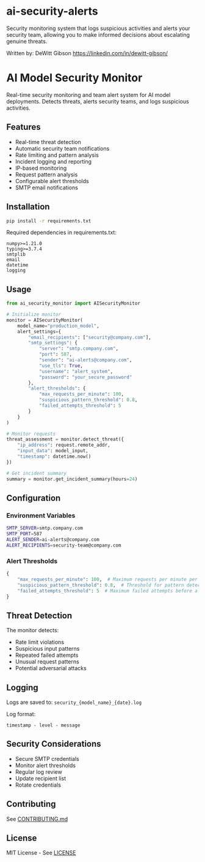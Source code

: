 # ai-security-alerts
Security monitoring system that logs suspicious activities and alerts your security team, allowing you to make informed decisions about escalating genuine threats.

Written by: DeWitt Gibson https://linkedin.com/in/dewitt-gibson/

# AI Model Security Monitor

Real-time security monitoring and team alert system for AI model deployments. Detects threats, alerts security teams, and logs suspicious activities.

## Features

- Real-time threat detection
- Automatic security team notifications
- Rate limiting and pattern analysis
- Incident logging and reporting
- IP-based monitoring
- Request pattern analysis
- Configurable alert thresholds
- SMTP email notifications

## Installation

```bash
pip install -r requirements.txt
```

Required dependencies in requirements.txt:
```
numpy>=1.21.0
typing>=3.7.4
smtplib
email
datetime
logging
```

## Usage

```python
from ai_security_monitor import AISecurityMonitor

# Initialize monitor
monitor = AISecurityMonitor(
    model_name="production_model",
    alert_settings={
        "email_recipients": ["security@company.com"],
        "smtp_settings": {
            "server": "smtp.company.com",
            "port": 587,
            "sender": "ai-alerts@company.com",
            "use_tls": True,
            "username": "alert_system",
            "password": "your_secure_password"
        },
        "alert_thresholds": {
            "max_requests_per_minute": 100,
            "suspicious_pattern_threshold": 0.8,
            "failed_attempts_threshold": 5
        }
    }
)

# Monitor requests
threat_assessment = monitor.detect_threat({
    "ip_address": request.remote_addr,
    "input_data": model_input,
    "timestamp": datetime.now()
})

# Get incident summary
summary = monitor.get_incident_summary(hours=24)
```

## Configuration

### Environment Variables
```bash
SMTP_SERVER=smtp.company.com
SMTP_PORT=587
ALERT_SENDER=ai-alerts@company.com
ALERT_RECIPIENTS=security-team@company.com
```

### Alert Thresholds
```python
{
    "max_requests_per_minute": 100,  # Maximum requests per minute per IP
    "suspicious_pattern_threshold": 0.8,  # Threshold for pattern detection
    "failed_attempts_threshold": 5  # Maximum failed attempts before alert
}
```

## Threat Detection

The monitor detects:
- Rate limit violations
- Suspicious input patterns
- Repeated failed attempts
- Unusual request patterns
- Potential adversarial attacks

## Logging

Logs are saved to: `security_{model_name}_{date}.log`

Log format:
```
timestamp - level - message
```

## Security Considerations

- Secure SMTP credentials
- Monitor alert thresholds
- Regular log review
- Update recipient list
- Rotate credentials

## Contributing

See [CONTRIBUTING.md](CONTRIBUTING.md)

## License

MIT License - See [LICENSE](LICENSE)

